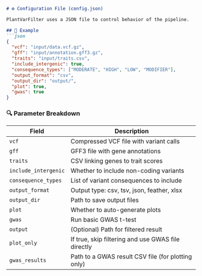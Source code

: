 ```markdown
# ⚙️ Configuration File (config.json)

PlantVarFilter uses a JSON file to control behavior of the pipeline.

## 🌿 Example
```json
{
  "vcf": "input/data.vcf.gz",
  "gff": "input/annotation.gff3.gz",
  "traits": "input/traits.csv",
  "include_intergenic": true,
  "consequence_types": ["MODERATE", "HIGH", "LOW", "MODIFIER"],
  "output_format": "csv",
  "output_dir": "output/",
  "plot": true,
  "gwas": true
}
```

### 🔍 Parameter Breakdown

| Field               | Description                                        |
|--------------------|----------------------------------------------------|
| `vcf`              | Compressed VCF file with variant calls             |
| `gff`              | GFF3 file with gene annotations                   |
| `traits`           | CSV linking genes to trait scores                 |
| `include_intergenic` | Whether to include non-coding variants           |
| `consequence_types` | List of variant consequences to include           |
| `output_format`    | Output type: csv, tsv, json, feather, xlsx        |
| `output_dir`       | Path to save output files                         |
| `plot`             | Whether to auto-generate plots                    |
| `gwas`             | Run basic GWAS t-test                             |
| `output`           | (Optional) Path for filtered result               |
| `plot_only`        | If true, skip filtering and use GWAS file directly|
| `gwas_results`     | Path to a GWAS result CSV file (for plotting only)|
```
